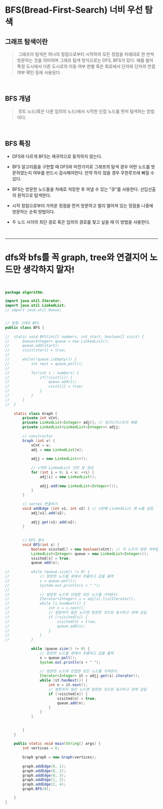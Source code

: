 # BFS(Bread-First-Search) 너비 우선 탐색

## 그래프 탐색이란
>&nbsp;그래프의 탐색은 하나의 정점으로부터 시작하여 모든 정점을 차례대로 한 번씩 방문하는 것을 의미하며 그래프 탐색 방식으로는 DFS, BFS가 있다. 
예를 들어 특정 도시에서 다른 도시로의 이동 여부 판별 혹은 회로에서 단자와 단자의 연결 여부 확인 등에 사용된다.

<br>

## BFS 개념
>&nbsp;루트 노드(혹은 다른 임의의 노드)에서 시작한 인접 노드를 먼저 탐색하는 방법이다.
 
<br>

## BFS 특징

- DFS와 다르게 BFS는 재귀적으로 동작하지 않는다.

- BFS 알고리즘을 구현할 때 DFS와 마찬가지로 그래프의 탐색 경우 어떤 노드를 방문하였는지 여부를 반드시 검사해야한다. 만약 하지 않을 경우 무한루프에 빠질 수 있다.

- BFS는 방문한 노드들을 차례로 저장한 후 꺼낼 수 있는 "큐"를 사용한다. 선입선출의 원칙으로 탐색한다.

- 시작 정점으로부터 가까운 정점을 먼저 방문하고 멀리 떨어져 있는 정점을 나중에 방문하는 순회 방법이다.

- 두 노드 사이의 최단 경로 혹은 임의의 경로를 찾고 싶을 때 이 방법을 사용한다.

<br>

<hr>

# dfs와 bfs를 꼭 graph, tree와 연결지어 노드만 생각하지 말자!
 
 <br>
 

```java
package algorithm;

import java.util.Iterator;
import java.util.LinkedList;
// import java.util.Queue;


// 방향 그래프 BFS
public class BFS {
	
//	static void BFS(int[] numbers, int start, boolean[] visit) {
//		Queue<Integer> queue = new LinkedList();
//		queue.add(start);
//		visit[start] = true;
//		
//		while(!queue.isEmpty()) {
//			int next = queue.poll();
//			
//			for(int i : numbers) {
//				if(!visit[i]) {
//					queue.add(i);
//					visit[i] = true;
//				}
//			}
//		}
//	}
	
	static class Graph {
		private int vCnt;
		private LinkedList<Integer> adj[]; // 링크드리스트의 배열
		private LinkedList<LinkedList<Integer>> adjj;
		
		// constructor
		Graph (int v) {
			vCnt = v;
			adj = new LinkedList[v];
			
			adjj = new LinkedList<>();
			
			// v개의 LinkedList 선언 및 생성
			for (int i = 0; i < v; ++i) {
				adj[i] = new LinkedList();
				
				adjj.add(new LinkedList<Integer>());
			}
		}
		
		// vertex 연결하기
		void addEdge (int v1, int v2) { // v번째 LinkedList 에 w를 삽입
			adj[v1].add(v2);
			
			adjj.get(v1).add(v2);
		}
		
		
		// DFS 함수
		void BFS(int s) {
			boolean visited[] = new boolean[vCnt]; // 각 노드이 방문 여부를 저장하기 위해
			LinkedList<Integer> queue = new LinkedList<Integer>();
			visited[s] = true;
			queue.add(s);
			
//			while (queue.size() != 0) {
//				// 방문한 노드를 큐에서 추출하고 값을 출력
//				s = queue.poll();
//				System.out.println(s + " ");
//				
//				// 방문한 노드와 인접한 모든 노드를 가져온다.
//				Iterator<Integer> i = adj[s].listIterator();
//				while (i.hasNext()) {
//					int n = i.next();
//					// 방문하지 않은 노드면 방문한 것으로 표시하고 큐에 삽입
//					if (!visited[n]) {
//						visited[n] = true;
//						queue.add(n);
//					}
//				}
//			}
			
			while (queue.size() != 0) {
				// 방문한 노드를 큐에서 추출하고 값을 출력
				s = queue.poll();
				System.out.println(s + " ");
				
				// 방문한 노드와 인접한 모든 노드를 가져온다.
				Iterator<Integer> it = adjj.get(s).iterator();
				while (it.hasNext()) {
					int n = it.next();
					// 방문하지 않은 노드면 방문한 것으로 표시하고 큐에 삽입
					if (!visited[n]) {
						visited[n] = true;
						queue.add(n);
					}
				}
			}
			
			
		}
	}
	
	public static void main(String[] args) {
		int vertices = 6;
		
	    Graph graph = new Graph(vertices);
	    
	    graph.addEdge(0, 1);
	    graph.addEdge(0, 2);
	    graph.addEdge(0, 3);
	    graph.addEdge(1, 2);
	    graph.addEdge(2, 4);
	    graph.BFS(0);

	}
}
```
  
